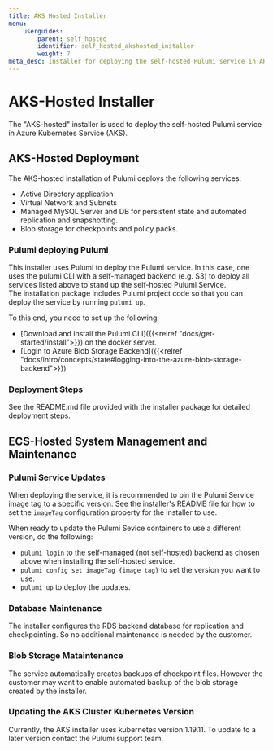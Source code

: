 ```yaml
---
title: AKS Hosted Installer
menu:
    userguides:
        parent: self_hosted
        identifier: self_hosted_akshosted_installer
        weight: 7
meta_desc: Installer for deploying the self-hosted Pulumi service in AKS.
---
```


# AKS-Hosted Installer

The "AKS-hosted" installer is used to deploy the self-hosted Pulumi service in Azure Kubernetes Service (AKS).

## AKS-Hosted Deployment

The AKS-hosted installation of Pulumi deploys the following services:

* Active Directory application
* Virtual Network and Subnets
* Managed MySQL Server and DB for persistent state and automated replication and snapshotting.
* Blob storage for checkpoints and policy packs.

### Pulumi deploying Pulumi

This installer uses Pulumi to deploy the Pulumi service. 
In this case, one uses the pulumi CLI with a self-managed backend (e.g. S3) to deploy all services listed above to stand up the self-hosted Pulumi Service.  
The installation package includes Pulumi project code so that you can deploy the service by running `pulumi up`. 

To this end, you need to set up the following:

* [Download and install the Pulumi CLI]({{<relref "docs/get-started/install">}}) on the docker server. 
* [Login to Azure Blob Storage Backend]({{<relref "docs/intro/concepts/state#logging-into-the-azure-blob-storage-backend">}})

### Deployment Steps

See the README.md file provided with the installer package for detailed deployment steps.

## ECS-Hosted System Management and Maintenance

### Pulumi Service Updates

When deploying the service, it is recommended to pin the Pulumi Service image tag to a specific version. See the installer's README file for how to set the `imageTag` configuration property for the installer to use.

When ready to update the Pulumi Sevice containers to use a different version, do the following:

* `pulumi login` to the self-managed (not self-hosted) backend as chosen above when installing the self-hosted service.
* `pulumi config set imageTag {image tag}` to set the version you want to use.
* `pulumi up` to deploy the updates. 

### Database Maintenance

The installer configures the RDS backend database for replication and checkpointing. So no additional maintenance is needed by the customer.

### Blob Storage Mataintenance
The service automatically creates backups of checkpoint files. However the customer may want to enable automated backup of the blob storage created by the installer.

### Updating the AKS Cluster Kubernetes Version 

Currently, the AKS installer uses kubernetes version 1.19.11. To update to a later version contact the Pulumi support team.